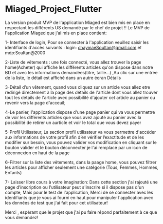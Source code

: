 # Miaged_Project_Flutter
La version produit MVP de l'application Miaged est bien mis en place en respectant les différents US demandé par le chef de projet !!
Le MVP de l'application Miaged que j'ai mis en place contient:

1- Interface de login, Pour se connecter à l'application veuillez saisir les identifiants d'accès suivants : login: chaymaeSoultan@gmail.com et mdp:Soultan@2000

2-Liste de vêtements : une fois connecté, vous allez trouver la page home(Acheter) qui affiche les différents articles qu'on dispose dans notre BD et avec les informations demandées(titre, taille...) ,Au clic sur une entrée de la liste, le détail est affiché dans un autre écran Détails

3-Détail d’un vêtement, quand vous cliquez sur un article vous allez etre redirigé directement à la page des détails de l'article dont vous allez trouver tout les détails de l'article avec possibilité d'ajouter cet article au panier ou revenir vers la page d'acceuil; 

4-Le panier, l'application dispose d'une page panier qui va vous permettre de voir les différents articles que vous avez ajouté au panier avec la possibilité de retirer un aurticle et voir le total que vous devez payer

5-Profil Utilisateur, La section profil utilisateur va vous permettre d'accéder aux informations de votre profil afin d’en vérifier l’exactitude et de les modifier sur besoin, vous pouvez valider vos modification en cliquant sur le bouton valider et le bouton déconnecter je l'ai remplacé par un icon de déconnexion en haut de la page

6-Filtrer sur la liste des vêtements, dans la paage home, vous pouvez filtrer les articles pour afficher seulement une catégorie (Tous, Femmes, Hommes, Enfants)

7- Laisser libre cours à votre imagination: Dans cette section j'ai rajouté une page d'inscription ou l'utilisateur peut s'inscrire si il dispose pas d'un compte, Mais pour le test de l'application, Merci de se connecter avec les identifiants que je vous ai fourni en haut pour manipuler l'application avec les données de test que j'ai fait pour cet utilisateur!

Merci , espérant que le projet que j'ai pu faire répond parfaitement à ce que vous demandez!
